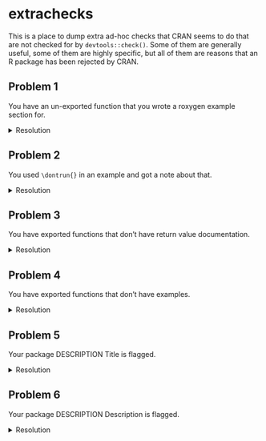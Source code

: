 
<!-- README.md is generated from README.Rmd. Please edit that file -->

# extrachecks

<!-- badges: start -->

<!-- badges: end -->

This is a place to dump extra ad-hoc checks that CRAN seems to do that
are not checked for by `devtools::check()`. Some of them are generally
useful, some of them are highly specific, but all of them are reasons
that an R package has been rejected by CRAN.

## Problem 1

You have an un-exported function that you wrote a roxygen example
section for.

<details>

<summary>Resolution</summary>

If you have written a roxygen example section for un-exported functions,
your example section must call those functions with `:::` like
`pkg:::my_fun()`.

</details>

## Problem 2

You used `\dontrun{}` in an example and got a note about that.

<details>

<summary>Resolution</summary>

`\dontrun{}` should only be used if the example really cannot be
executed (e.g. because of missing additional software, missing API keys,
…) by the user. If you want to include an example that errors, and you
want to show the error, wrap the call in `try()`.

</details>

## Problem 3

You have exported functions that don’t have return value documentation.

<details>

<summary>Resolution</summary>

This is a fairly new check that CRAN is being much stricter on. You must
provide return value documentation for all exported functions now. If
you use roxygen2, use the tag `@return`.

This note is also applicable if your function has no return value: “If a
function does not return a value, please document that too, e.g.
`\value{None}`.”

</details>

## Problem 4

You have exported functions that don’t have examples.

<details>

<summary>Resolution</summary>

This is similar to the problem about return value documentation, but
slightly less strict. If your exported function has a meaningful return
value, then it will almost definitely require an examples section. Use
the roxygen2 tag `@examples` to create one.

I have seen exceptions with functions that are used for their side
effects. For example, `hardhat::create_modeling_package()` creates a new
directory, which you would not want to include in an example section
(which CRAN runs in their regular checks). I didn’t include any examples
there, and it was accepted.

</details>

## Problem 5

Your package DESCRIPTION Title is flagged.

<details>

<summary>Resolution</summary>

There can be a number of problems here:

  - You must use title case with package Titles, generally capitalizing
    all words except articles like ‘a’ and ‘the’.

  - I’ve been flagged for a “redundant” title. I had: “A Toolkit for the
    Construction of Modeling Packages” which was flagged since “Toolkit
    for” seemed redundant. I changed it to “Construct Modeling Packages”
    and was accepted.

  - You generally have to put all software / package names in quotes.
    For example, the riingo package is an interface to Tiingo’s stock
    price api:
    <https://github.com/business-science/riingo/blob/a19c662d9a2acb526a15d119e00afcd3fdc7c24c/DESCRIPTION#L3>

</details>

## Problem 6

Your package DESCRIPTION Description is flagged.

<details>

<summary>Resolution</summary>

There can be a number of problems here:

  - “The Description field is intended to be a (one paragraph)
    description of what the package does and why it may be useful.
    Please elaborate.” In this case my description was 1 sentence, which
    I had to expand into a 3-4 sentence paragraph with a broader
    description of the types of problems the package intended to help
    with.

</details>
